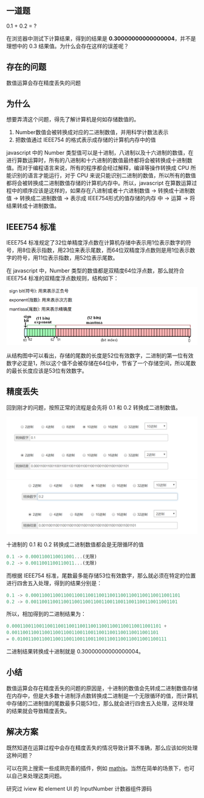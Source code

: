 ## 一道题

0.1 + 0.2 = ?

在浏览器中测试下计算结果，得到的结果是 **0.30000000000000004**，并不是理想中的 0.3 结果值。为什么会存在这样的误差呢？

## 存在的问题

数值运算会存在精度丢失的问题

## 为什么

想要弄清这个问题，得先了解计算机是何如存储数值的。

1. Number数值会被转换成对应的二进制数值，并用科学计数法表示
2. 把数值通过 IEEE754 的格式表示成存储的计算机内存中的值

javascript 中的 Number 类型值可以是十进制，八进制以及十六进制的数值，在进行算数运算时，所有的八进制和十六进制的数值最终都将会被转换成十进制数值。而对于编程语言来说，所有的程序都会经过解释，编译等操作转换成 CPU 所能识别的语言才能运行，对于 CPU 来说只能识别二进制的数值，所以所有的数值都将会被转换成二进制数值存储的计算机内存中。所以，javascript 在算数运算过程中的顺序应该是这样的，如果存在八进制或者十六进制数值 -> 转换成十进制数值 -> 转换成二进制数值 -> 表示成 IEEE754形式的值存储的内存 中 -> 运算 -> 将结果转成十进制数值。

## IEEE754 标准

IEEE754 标准规定了32位单精度浮点数在计算机存储中表示用1位表示数字的符号，用8位表示指数，用23位来表示尾数，而64位双精度浮点数则是用1位表示数字的符号，用11位表示指数，用52位表示尾数。

在 javascript 中，Number 类型的数值都是双精度64位浮点数，那么就符合 IEEE754 标准的双精度浮点数规则，结构如下：

![IEEE754结构](../assets/q3.png)


从结构图中可以看出，存储的尾数的长度是52位有效数字，二进制的第一位有效数字必定是1，所以这个值不会被存储在64位中，节省了一个存储空间，所以尾数的最长长度应该是53位有效数字。

## 精度丢失

回到刚才的问题，按照正常的流程是会先将 0.1 和 0.2 转换成二进制数值。

![0.1转换二进制](../assets/q1.png)
![0.2转换二进制](../assets/q2.png)

十进制的 0.1 和 0.2 转换成二进制数值都会是无限循环的值
```javascript
0.1 -> 0.0001100110011001...(无限)
0.2 -> 0.0011001100110011...(无限)
```
而根据 IEEE754 标准，尾数最多能存储53位有效数字，那么就必须在特定的位置进行四舍五入处理，得到的结果分别是： 
```javascript
0.1 -> 0.0001100110011001100110011001100110011001100110011001101
0.2 -> 0.001100110011001100110011001100110011001100110011001101
```

所以，相加得到的二进制结果为：
```javascript
0.0001100110011001100110011001100110011001100110011001101 + 
0.001100110011001100110011001100110011001100110011001101 
= 0.0100110011001100110011001100110011001100110011001100111
```
二进制结果转换成十进制就是 0.30000000000000004。

## 小结

数值运算会存在精度丢失的问题的原因是，十进制的数值会先转成二进制数值存储在内存中，但是大多数十进制浮点数转换成二进制是一个无限循环的值，而计算机中存储的二进制值的尾数最多只能53位，那么就会进行四舍五入处理，这样处理的结果就会导致精度丢失。

## 解决方案

既然知道在运算过程中会存在精度丢失的情况导致计算不准确，那么应该如何处理这种问题？

可以在网上搜索一些成熟完善的插件，例如 [mathjs](https://github.com/josdejong/mathjs)。当然在简单的场景下，也可以自己来处理这类问题。

研究过 iview 和 element UI 的 InputNumber 计数器组件源码
